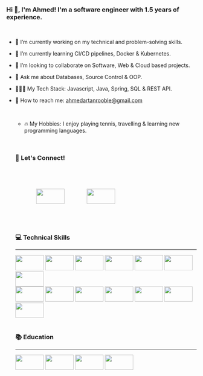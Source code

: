 ### Hi 👋, I'm Ahmed! I'm a software engineer with 1.5 years of experience.
<br>
<ul>
  <li><p>🔭 I’m currently working on my technical and problem-solving skills.</p></li>
  <li><p>🌱 I’m currently learning CI/CD pipelines, Docker & Kubernetes.</p></li>
  <li><p>🤝 I’m looking to collaborate on Software, Web & Cloud based projects.  </p></li>
  <li><p>💬 Ask me about Databases, Source Control & OOP.</p></li>
  <li><p>👨🏾‍💻 My Tech Stack: Javascript, Java, Spring, SQL & REST API.</p></li>
  <li><p>📧 How to reach me: <a href="mailto:ahmedartanrooble@gmail.com">ahmedartanrooble@gmail.com</a></p></li>
  <br>
<ul>
        <li><p>🔥 My Hobbies: I enjoy playing tennis, travelling & learning new programming languages.</p></li>
  
</ul>
<br>
<h3>👏 Let's Connect!</h3>
  <div class="wrapper">
      <a href="https://linkedin.com/arooble">
      <img src="https://img.shields.io/badge/LinkedIn-0077B5?style=for-the-badge&logo=linkedin&logoColor=white" height="40" width="75" style="padding: 55px;"></img></a>
   
  <a href="mailto:ahmedartanrooble@gmail.com">
      <img src="https://img.shields.io/badge/Gmail-D14836?style=for-the-badge&logo=gmail&logoColor=white" height="40" width="75"></img></a>
      <br>
      </div>
    
<h3>💻 Technical Skills</h3>
      <hr>
                           
<div class="wrapper">
      <img src="https://camo.githubusercontent.com/49fbb99f92674cc6825349b154b65aaf4064aec465d61e8e1f9fb99da3d922a1/68747470733a2f2f696d672e736869656c64732e696f2f62616467652f68746d6c352d2532334533344632362e7376673f7374796c653d666f722d7468652d6261646765266c6f676f3d68746d6c35266c6f676f436f6c6f723d7768697465" height="40" width="75">
      <img src="https://camo.githubusercontent.com/e6b67b27998fca3bccf4c0ee479fc8f9de09d91f389cccfbe6cb1e29c10cfbd7/68747470733a2f2f696d672e736869656c64732e696f2f62616467652f637373332d2532333135373242362e7376673f7374796c653d666f722d7468652d6261646765266c6f676f3d63737333266c6f676f436f6c6f723d7768697465" height="40" width="75">                                   
      <img src="https://camo.githubusercontent.com/aeddc848275a1ffce386dc81c04541654ca07b2c43bbb8ad251085c962672aea/68747470733a2f2f696d672e736869656c64732e696f2f62616467652f6a6176617363726970742d2532333332333333302e7376673f7374796c653d666f722d7468652d6261646765266c6f676f3d6a617661736372697074266c6f676f436f6c6f723d253233463744463145" height="40" width="75">
      <img src="https://camo.githubusercontent.com/b13ed67c809178963ce9d538175b02649800772be1ce0cb02da5879e5614e236/68747470733a2f2f696d672e736869656c64732e696f2f62616467652f426f6f7473747261702d3536334437433f7374796c653d666f722d7468652d6261646765266c6f676f3d626f6f747374726170266c6f676f436f6c6f723d7768697465" height="40" width="75">
      <img src="https://camo.githubusercontent.com/ec0d32e85caf4723d5182a75338c89f85a2c3679aed0c46c9ee9fd1c8dc2a316/68747470733a2f2f696d672e736869656c64732e696f2f62616467652f6769742d2532334630353033332e7376673f7374796c653d666f722d7468652d6261646765266c6f676f3d676974266c6f676f436f6c6f723d7768697465" height="40" width="75">
      <img src="https://camo.githubusercontent.com/988b23566a8e239f9717abbed64d36834115c8a8c7082a71c358e04f47f8398c/68747470733a2f2f696d672e736869656c64732e696f2f62616467652f4d7953514c2d3030303030463f7374796c653d666f722d7468652d6261646765266c6f676f3d6d7973716c266c6f676f436f6c6f723d7768697465" height="40" width="75">
      <img src="https://camo.githubusercontent.com/15b7da9c5e50455ef7c50a5d642afad7ab8d752e575010116727c3865beb026d/68747470733a2f2f696d672e736869656c64732e696f2f62616467652f6a51756572792d3037363941443f7374796c653d666f722d7468652d6261646765266c6f676f3d6a7175657279266c6f676f436f6c6f723d7768697465" height="40" width="75">

  
    
  
    
   <div class="wrapper">
  <img src="https://img.shields.io/badge/MongoDB-4EA94B?style=for-the-badge&logo=mongodb&logoColor=white" height="40" width="75">
        <img src="https://camo.githubusercontent.com/a13091c112f3caf333125d48188cda0292a5d64467f19703aee213d85c11362e/68747470733a2f2f696d672e736869656c64732e696f2f62616467652f2d657870726573732d3030303030303f6c6f676f3d65787072657373266c6f676f436f6c6f723d7768697465267374796c653d666f722d7468652d6261646765" height="40" width="75">
        <img src="https://camo.githubusercontent.com/d8971eb578649b5861b3b3694bc2684ff4bf5bb346042b20f8f6e26010dce374/68747470733a2f2f696d672e736869656c64732e696f2f62616467652f52656163742d3631444146423f7374796c653d666c6174266c6f676f3d7265616374266c6f676f436f6c6f723d7768697465" height="40" width="75">
        <img src="https://camo.githubusercontent.com/cc96d7d28a6ca21ddbb1f2521d751d375230ed840271e6a4c8694cf87cc60c14/68747470733a2f2f696d672e736869656c64732e696f2f62616467652f6e6f64652e6a732532302d2532333433383533442e7376673f267374796c653d666f722d7468652d6261646765266c6f676f3d6e6f64652e6a73266c6f676f436f6c6f723d7768697465" height="40" width="75">
        <img src="https://camo.githubusercontent.com/e17e119d8c9bb34ac9710be65d35d52a7e04cc260476760305525204df5f34b0/68747470733a2f2f696d672e736869656c64732e696f2f62616467652f2d4a6176612d3030373339363f7374796c653d666c61742d737175617265266c6f676f3d6a617661" height="40" width="75">
        <img src="https://img.shields.io/badge/npm-CB3837?style=for-the-badge&logo=npm&logoColor=white" height="40" width="75">
        <img src="https://img.shields.io/badge/firebase-ffca28?style=for-the-badge&logo=firebase&logoColor=black" height="40" width="75">
</div>
 <br>
    <h3>📚 Education</h3>
  <hr>
    <div class="wrapper">
        <img src="https://camo.githubusercontent.com/4ac8a7a42c5f8d85371c33b1502a0a8aaec1cd359573ee6723c5d8351595b0a6/68747470733a2f2f696d672e736869656c64732e696f2f62616467652f5564656d792d4134333546303f7374796c653d666f722d7468652d6261646765266c6f676f3d5564656d79266c6f676f436f6c6f723d7768697465" height="40" width="75">
        <img src="https://camo.githubusercontent.com/043a18274b7565d5eaf0645e255a98ff44b8b55156fbbb2145560ed149ad45e1/68747470733a2f2f696d672e736869656c64732e696f2f62616467652f436f6465636164656d792d4646463045353f7374796c653d666f722d7468652d6261646765266c6f676f3d636f6465636164656d79266c6f676f436f6c6f723d314632343341" height="40" width="75">
        <img src="https://camo.githubusercontent.com/387b0577360959651f848bb2a3c54ed5eda1815f0cb0f67ebb08ac72e5ebead1/68747470733a2f2f696d672e736869656c64732e696f2f62616467652f46726565636f646563616d702d2532333132332e7376673f267374796c653d666f722d7468652d6261646765266c6f676f3d66726565636f646563616d70266c6f676f436f6c6f723d677265656e" height="40" width="75">
        <img src="https://img.shields.io/badge/YouTube-FF0000?style=for-the-badge&logo=youtube&logoColor=white" height="40" width="75">
    </div>
